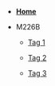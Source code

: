 * [**Home**](/)

* M226B

  * [Tag 1](/m226b/tag1/)

  * [Tag 2](/m226b/tag2/)

  * [Tag 3](/m226b/tag3/)